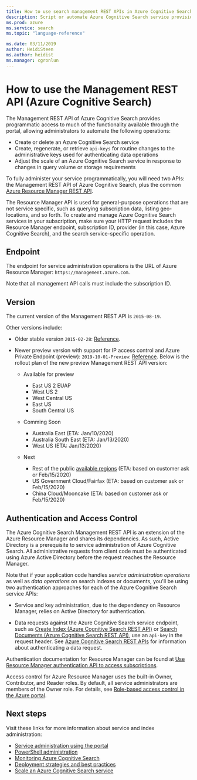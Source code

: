 ```yaml
---
title: How to use search management REST APIs in Azure Cognitive Search
description: Script or automate Azure Cognitive Search service provisioning, key management, or resource configuration using REST APIs and Resource Manager APIs.
ms.prod: azure
ms.service: search
ms.topic: "language-reference"

ms.date: 03/11/2019
author: HeidiSteen
ms.author: heidist
ms.manager: cgronlun
---
```


# How to use the Management REST API (Azure Cognitive Search)

The Management REST API of Azure Cognitive Search provides programmatic access to much of the functionality available through the portal, allowing administrators to automate the following operations:

-  Create or delete an Azure Cognitive Search service
-  Create, regenerate, or retrieve `api-keys` for routine changes to the administrative keys used for authenticating data operations
-  Adjust the scale of an Azure Cognitive Search service in response to changes in query volume or storage requirements

To fully administer your service programmatically, you will need two APIs: the Management REST API of Azure Cognitive Search, plus the common [Azure Resource Manager REST API](https://docs.microsoft.com/rest/api/searchmanagement/).

The Resource Manager API is used for general-purpose operations that are not service specific, such as querying subscription data, listing geo-locations, and so forth. To create and manage Azure Cognitive Search services in your subscription, make sure your HTTP request includes the Resource Manager endpoint, subscription ID, provider (in this case, Azure Cognitive Search), and the search service-specific operation.

## Endpoint

The endpoint for service administration operations is the URL of Azure Resource Manager: `https://management.azure.com`.

Note that all management API calls must include the subscription ID.

## Version

The current version of the Management REST API is `2015-08-19`.

Other versions include:

- Older stable version `2015-02-28`: [Reference](https://github.com/Azure/azure-rest-api-specs/tree/master/specification/search/resource-manager/Microsoft.Search/stable/2015-02-28).

- Newer preview version with support for IP access control and Azure Private Endpoint (preview): `2019-10-01-Preview`: [Reference](https://github.com/Azure/azure-rest-api-specs/tree/master/specification/search/resource-manager/Microsoft.Search/preview/2019-10-01-preview). Below is the rollout plan of the new preview Management REST API version:

    - Available for preview

        - East US 2 EUAP
        - West US 2
        - West Central US
        - East US
        - South Central US

    - Comming Soon

        - Australia East (ETA: Jan/10/2020)
        - Australia South East (ETA: Jan/13/2020)
        - West US (ETA: Jan/13/2020)

    - Next

        - Rest of the public [available regions](https://azure.microsoft.com/en-us/global-infrastructure/services/?products=search) (ETA: based on customer ask or Feb/15/2020)
        - US Government Cloud/Fairfax (ETA: based on customer ask or Feb/15/2020)
        - China Cloud/Mooncake (ETA: based on customer ask or Feb/15/2020)

## Authentication and Access Control

The Azure Cognitive Search Management REST API is an extension of the Azure Resource Manager and shares its dependencies. As such, Active Directory is a prerequisite to service administration of Azure Cognitive Search. All administrative requests from client code must be authenticated using Azure Active Directory before the request reaches the Resource Manager.

Note that if your application code handles *service administration operations* as well as *data operations* on search indexes or documents, you'll be using two authentication approaches for each of the Azure Cognitive Search service APIs:

-   Service and key administration, due to the dependency on Resource Manager, relies on Active Directory for authentication.

-   Data requests against the Azure Cognitive Search service endpoint, such as [Create Index &#40;Azure Cognitive Search REST API&#41;](https://docs.microsoft.com/rest/api/searchservice/create-index) or [Search Documents &#40;Azure Cognitive Search REST API&#41;](https://docs.microsoft.com/rest/api/searchservice/search-documents), use an `api-key` in the request header. See [Azure Cognitive Search REST APIs](https://docs.microsoft.com/rest/api/searchservice/) for information about authenticating a data request.

Authentication documentation for Resource Manager can be found at [Use Resource Manager authentication API to access subscriptions](https://docs.microsoft.com/azure/azure-resource-manager/resource-manager-api-authentication).

Access control for Azure Resource Manager uses the built-in Owner, Contributor, and Reader roles. By default, all service administrators are members of the Owner role. For details, see [Role-based access control in the Azure portal](https://docs.microsoft.com/azure/search/search-security-rbac).

## Next steps

Visit these links for more information about service and index administration:

- [Service administration using the portal](https://docs.microsoft.com/azure/search/search-manage)
- [PowerShell administration](https://docs.microsoft.com/azure/search/search-manage-powershell)
- [Monitoring Azure Cognitive Search](https://docs.microsoft.com/azure/search/search-monitor-usage)
- [Deployment strategies and best practices](https://docs.microsoft.com/azure/search/search-performance-optimization)
- [Scale an Azure Cognitive Search service](https://docs.microsoft.com/azure/search/search-capacity-planning)
